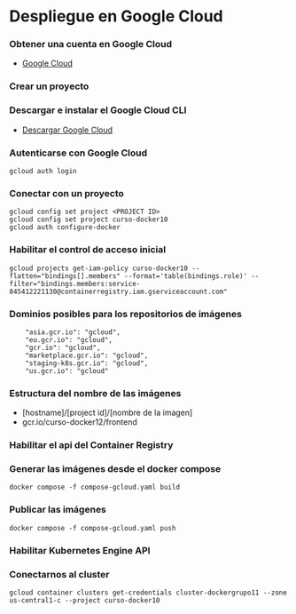 # Despliegue en Google Cloud

### Obtener una cuenta en Google Cloud

- [Google Cloud](https://cloud.google.com)

### Crear un proyecto

### Descargar e instalar el Google Cloud CLI

- [Descargar Google Cloud](https://dl.google.com/dl/cloudsdk/channels/rapid/GoogleCloudSDKInstaller.exe?hl=Es)

### Autenticarse con Google Cloud

```
gcloud auth login
```

### Conectar con un proyecto

```
gcloud config set project <PROJECT ID>
gcloud config set project curso-docker10
gcloud auth configure-docker
```

### Habilitar el control de acceso inicial

```
gcloud projects get-iam-policy curso-docker10 --flatten="bindings[].members" --format='table(bindings.role)' --filter="bindings.members:service-845412221130@containerregistry.iam.gserviceaccount.com"
```

### Dominios posibles para los repositorios de imágenes

```
    "asia.gcr.io": "gcloud",
    "eu.gcr.io": "gcloud",
    "gcr.io": "gcloud",
    "marketplace.gcr.io": "gcloud",
    "staging-k8s.gcr.io": "gcloud",
    "us.gcr.io": "gcloud"
```

### Estructura del nombre de las imágenes

- [hostname]/[project id]/[nombre de la imagen]
- gcr.io/curso-docker12/frontend

### Habilitar el api del Container Registry

### Generar las imágenes desde el docker compose

```
docker compose -f compose-gcloud.yaml build
```

### Publicar las imágenes

```
docker compose -f compose-gcloud.yaml push
```

### Habilitar Kubernetes Engine API

### Conectarnos al cluster

```
gcloud container clusters get-credentials cluster-dockergrupo11 --zone us-central1-c --project curso-docker10
```

